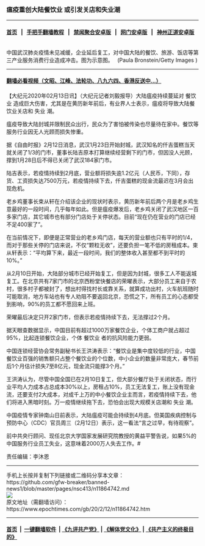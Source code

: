 ### 瘟疫重创大陆餐饮业 或引发关店和失业潮
------------------------

#### [首页](https://github.com/gfw-breaker/banned-news1/blob/master/README.md) &nbsp;&nbsp;|&nbsp;&nbsp; [手把手翻墙教程](https://github.com/gfw-breaker/guides/wiki) &nbsp;&nbsp;|&nbsp;&nbsp; [禁闻聚合安卓版](https://github.com/gfw-breaker/bn-android) &nbsp;&nbsp;|&nbsp;&nbsp; [网门安卓版](https://github.com/oGate2/oGate) &nbsp;&nbsp;|&nbsp;&nbsp; [神州正道安卓版](https://github.com/SzzdOgate/update) 



<div><img alt="" class="aligncenter wp-post-image" src="https://i.epochtimes.com/assets/uploads/2020/02/05b338fcab599efc4112dccc248c2ad9-600x400.jpg"/>
<div class="red16 caption">
 <p>
  中国武汉肺炎疫情未见减缓，企业延后复工，对中国大陆的餐饮、旅游、饭店等第三产业服务消费行业造成冲击。图为示意图。　 (Paula Bronstein/Getty Images )
 </p>
</div>
</div><hr/>

#### [翻墙必看视频（文昭、江峰、法轮功、八九六四、香港反送中...）](https://github.com/gfw-breaker/banned-news1/blob/master/pages/link3.md)

<div><p>
 【大纪元2020年02月13日讯】（大纪元记者刘毅报导）大陆瘟疫持续蔓延对
 <ok href="https://www.epochtimes.com/gb/tag/%E9%A4%90%E9%A5%AE%E4%B8%9A.html">
  餐饮业
 </ok>
 造成巨大伤害，尤其是在黄历新年前后，有业界人士表示，瘟疫将导致大陆餐饮业关店和
 <ok href="https://www.epochtimes.com/gb/tag/%E5%A4%B1%E4%B8%9A.html">
  失业
 </ok>
 潮。
</p>
<p>
 瘟疫导致大陆封城并限制民众出行，民众为了害怕被传染也尽量待在家中。餐饮等服务行业因无人光顾而损失惨重。
</p>
<p>
 据《自由时报》2月12日消息，武汉1月23日开始封城，武汉知名的仟吉蛋糕当天就关闭了1/3的门市，董事长陆吉原本打算继续经营剩下的门市，但因没人光顾，撑到1月28日后不得已关闭了武汉184家门市。
</p>
<p>
 陆吉表示，若疫情持续到2月底，营业额将损失逾1.2亿元（人民币，下同），存货、工资损失达7500万元，若疫情持续下去，仟吉蛋糕的现金流最迟在3月会出现危机。
</p>
<p>
 老乡鸡董事长束从轩在介绍该企业的现状时表示，黄历新年前后两个月是老乡鸡生意最好的一段时间，几乎每年如此。但是瘟疫爆发后，老乡鸡关闭了武汉地区一百多家门店，其它城市也有部分门店处于关停状态。目前“现在仍在营业的门店已经不足400家了”。
</p>
<p>
 在当前情况下，即便是正常营业的老乡鸡门店，每天的营业额也只有平时的1/4，而对于那些关停的门店来说，不仅“颗粒无收”，还要负担一笔不低的房租成本。束从轩表示：“平均算下来，最近一段时间，我们的整体收入甚至都不到平时的10%。”
</p>
<p>
 从2月10日开始，大陆部分城市已经开始复工，但是因为封城，很多工人不能返城复工。在北京共有7家门市的北京西粉堂快餐店的荣曜表示，大部分员工来自于农村，很多村子都被封了，想出村得找村长或靠关系，就算成功出村，火车航班随时可能取消，地方车站也有专人劝阻不要返回北京，恐慌之下，所有员工的心态都受到影响，90%的员工都不愿回来上班。
</p>
<p>
 荣曜最后决定只开2家门市，但表示若疫情持续下去，无法撑过2个月。
</p>
<p>
 据天眼查数据显示，中国目前有超过1000万家餐饮企业，个体工商户就占超过95%，比起连锁餐饮企业，个体
 <ok href="https://www.epochtimes.com/gb/tag/%E9%A4%90%E9%A5%AE%E4%B8%9A.html">
  餐饮业
 </ok>
 者的抗风险能力更弱。
</p>
<p>
 中国连锁经营协会常务副秘书长王洪涛表示：“餐饮业是集中度较低的行业，中国餐饮业百强的销售额只占整个餐饮业的个位数，中小企业的数量非常庞大，春节前后1个月估计损失7至8亿元，现金流只能撑3个月。”
</p>
<p>
 王洪涛认为，尽管中国全国已在2月10日复工，但大部分餐厅处于关闭状态，而行业平均人力成本占总成本30%以上，房租占10%，员工无法复工，账上没有现金流，还要支付2大成本，对成千上万的中小餐饮企业主而言，若疫情持续下去，他们将进入黑暗时刻。万一疫情继续拖下去，恐怕会出现大规模关店潮和
 <ok href="https://www.epochtimes.com/gb/tag/%E5%A4%B1%E4%B8%9A.html">
  失业
 </ok>
 潮。
</p>
<p>
 中国疫情专家钟南山日前表示，大陆瘟疫可能会持续到4月底。但美国疾病控制与预防中心（CDC）官员周三（2月12日）表示，这一看法“言之过早，有待观察”。
</p>
<p>
 前中共央行顾问、现任北京大学国家发展研究院教授的黄益平警告说，如果5%的中国服务行业员工失业，这意味着2000万人失去工作。#
</p>
<p>
 责任编辑：李沐恩
</p>
</div>
<hr/>
手机上长按并复制下列链接或二维码分享本文章：<br/>
https://github.com/gfw-breaker/banned-news1/blob/master/pages/nsc413/n11864742.md <br/>
<a href='https://github.com/gfw-breaker/banned-news1/blob/master/pages/nsc413/n11864742.md'><img src='https://github.com/gfw-breaker/banned-news1/blob/master/pages/nsc413/n11864742.md.png'/></a> <br/>
原文地址（需翻墙访问）：https://www.epochtimes.com/gb/20/2/12/n11864742.htm


------------------------
#### [首页](https://github.com/gfw-breaker/banned-news1/blob/master/README.md) &nbsp;|&nbsp; [一键翻墙软件](https://github.com/gfw-breaker/nogfw/blob/master/README.md) &nbsp;| [《九评共产党》](https://github.com/gfw-breaker/9ping.md/blob/master/README.md#九评之一评共产党是什么) | [《解体党文化》](https://github.com/gfw-breaker/jtdwh.md/blob/master/README.md) | [《共产主义的终极目的》](https://github.com/gfw-breaker/gczydzjmd.md/blob/master/README.md)


<img src='http://gfw-breaker.win/banned-news/pages/nsc413/n11864742.md' width='0px' height='0px'/>